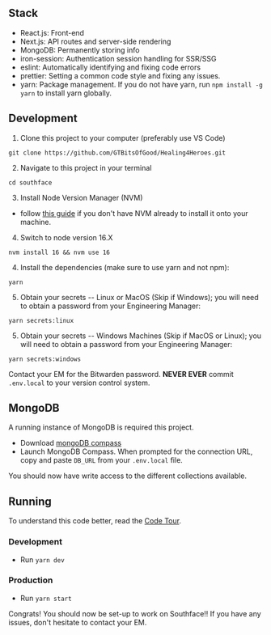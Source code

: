 ## Stack

- React.js: Front-end
- Next.js: API routes and server-side rendering
- MongoDB: Permanently storing info
- iron-session: Authentication session handling for SSR/SSG
- eslint: Automatically identifying and fixing code errors
- prettier: Setting a common code style and fixing any issues.
- yarn: Package management. If you do not have yarn, run `npm install -g yarn` to install yarn globally.

## Development

1. Clone this project to your computer (preferably use VS Code)

```
git clone https://github.com/GTBitsOfGood/Healing4Heroes.git
```

2. Navigate to this project in your terminal

```
cd southface
```

3. Install Node Version Manager (NVM)
- follow [this guide](https://www.freecodecamp.org/news/node-version-manager-nvm-install-guide/) if you don't have NVM already to install it onto your machine.

4. Switch to node version 16.X

```
nvm install 16 && nvm use 16
```

4. Install the dependencies (make sure to use yarn and not npm):

```
yarn
```

5. Obtain your secrets -- Linux or MacOS (Skip if Windows); you will need to obtain a password from your Engineering Manager:

```
yarn secrets:linux
```

5. Obtain your secrets -- Windows Machines (Skip if MacOS or Linux); you will need to obtain a password from your Engineering Manager:

```
yarn secrets:windows
```



Contact your EM for the Bitwarden password. **NEVER EVER** commit `.env.local` to your version control system.

## MongoDB

A running instance of MongoDB is required this project.

- Download [mongoDB compass](https://www.mongodb.com/try/download/compass)
- Launch MongoDB Compass. When prompted for the connection URL, copy and paste ```DB_URL``` from your ```.env.local``` file.

You should now have write access to the different collections available.

## Running
To understand this code better, read the [Code Tour](/CODETOUR.md).

### Development
- Run `yarn dev`

### Production
- Run `yarn start`


Congrats! You should now be set-up to work on Southface!! If you have any issues, don't hesitate to contact your EM.
